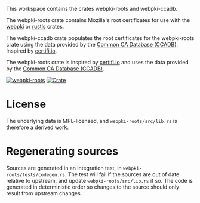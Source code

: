 This workspace contains the crates webpki-roots and webpki-ccadb.

The webpki-roots crate contains Mozilla's root certificates for use with
the [webpki](https://github.com/rustls/webpki) or
[rustls](https://github.com/rustls/rustls) crates.

The webpki-ccadb crate populates the root certificates for the webpki-roots crate
using the data provided by the [Common CA Database (CCADB)](https://www.ccadb.org/).
Inspired by [certifi.io](https://certifi.io/en/latest/).

The webpki-roots crate is inspired by [certifi.io](https://certifi.io/en/latest/) and
uses the data provided by the [Common CA Database (CCADB)](https://www.ccadb.org/).

[![webpki-roots](https://github.com/rustls/webpki-roots/actions/workflows/build.yml/badge.svg?branch=main)](https://github.com/rustls/webpki-roots/actions/workflows/build.yml)
[![Crate](https://img.shields.io/crates/v/webpki-roots.svg)](https://crates.io/crates/webpki-roots)

# License
The underlying data is MPL-licensed, and `webpki-roots/src/lib.rs`
is therefore a derived work.

# Regenerating sources
Sources are generated in an integration test, in `webpki-roots/tests/codegen.rs`. The test
will fail if the sources are out of date relative to upstream, and update
`webpki-roots/src/lib.rs` if so. The code is generated in deterministic order so changes
to the source should only result from upstream changes.
